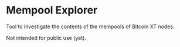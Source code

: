 # Mempool Explorer

Tool to investigate the contents of the mempools of Bitcoin XT nodes.

Not intended for public use (yet).
